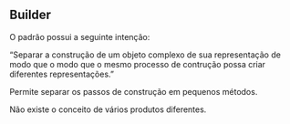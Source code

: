 ## Builder

O padrão possui a seguinte intenção:

“Separar a construção de um objeto complexo de sua representação de modo que o modo que o mesmo processo de contrução possa criar diferentes representações.” 

Permite separar os passos de construção em pequenos métodos.

Não existe o conceito de vários produtos diferentes.